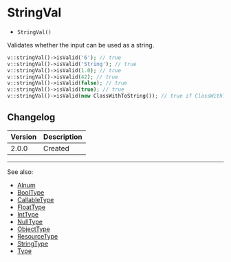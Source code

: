 # StringVal

- `StringVal()`

Validates whether the input can be used as a string.

```php
v::stringVal()->isValid('6'); // true
v::stringVal()->isValid('String'); // true
v::stringVal()->isValid(1.0); // true
v::stringVal()->isValid(42); // true
v::stringVal()->isValid(false); // true
v::stringVal()->isValid(true); // true
v::stringVal()->isValid(new ClassWithToString()); // true if ClassWithToString implements `__toString`
```

## Changelog

Version | Description
--------|-------------
  2.0.0 | Created

***
See also:

- [Alnum](Alnum.md)
- [BoolType](BoolType.md)
- [CallableType](CallableType.md)
- [FloatType](FloatType.md)
- [IntType](IntType.md)
- [NullType](NullType.md)
- [ObjectType](ObjectType.md)
- [ResourceType](ResourceType.md)
- [StringType](StringType.md)
- [Type](Type.md)
